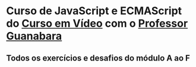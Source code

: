 # Curso de JavaScript e ECMAScript  do [Curso em Vídeo](https://www.cursoemvideo.com) com o [Professor Guanabara](https://github.com/gustavoguanabara)

## Todos os exercícios e desafios do módulo A ao F